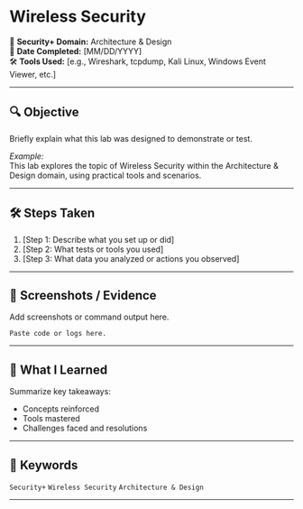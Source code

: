 # Wireless Security

🧪 **Security+ Domain:** Architecture & Design  
📅 **Date Completed:** [MM/DD/YYYY]  
🛠️ **Tools Used:** [e.g., Wireshark, tcpdump, Kali Linux, Windows Event Viewer, etc.]

---

## 🔍 Objective

Briefly explain what this lab was designed to demonstrate or test.

_Example:_  
This lab explores the topic of Wireless Security within the Architecture & Design domain, using practical tools and scenarios.

---

## 🛠️ Steps Taken

1. [Step 1: Describe what you set up or did]  
2. [Step 2: What tests or tools you used]  
3. [Step 3: What data you analyzed or actions you observed]

---

## 📸 Screenshots / Evidence

Add screenshots or command output here.

```
Paste code or logs here.
```

---

## 🧠 What I Learned

Summarize key takeaways:

- Concepts reinforced  
- Tools mastered  
- Challenges faced and resolutions

---

## 📌 Keywords

`Security+` `Wireless Security` `Architecture & Design`

---
